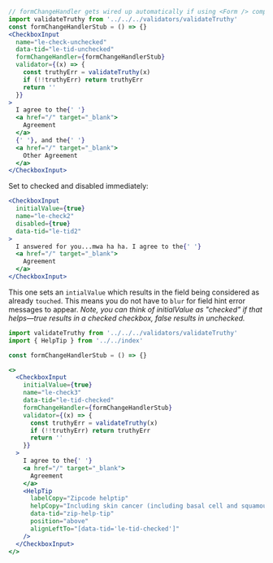 ```jsx
// formChangeHandler gets wired up automatically if using <Form /> component
import validateTruthy from '../../../validators/validateTruthy'
const formChangeHandlerStub = () => {}
<CheckboxInput
  name="le-check-unchecked"
  data-tid="le-tid-unchecked"
  formChangeHandler={formChangeHandlerStub}
  validator={(x) => {
    const truthyErr = validateTruthy(x)
    if (!!truthyErr) return truthyErr
    return ''
  }}
>
  I agree to the{' '}
  <a href="/" target="_blank">
    Agreement
  </a>
  {' '}, and the{' '}
  <a href="/" target="_blank">
    Other Agreement
  </a>
</CheckboxInput>
```

Set to checked and disabled immediately:
```jsx
<CheckboxInput
  initialValue={true}
  name="le-check2"
  disabled={true}
  data-tid="le-tid2"
>
  I answered for you...mwa ha ha. I agree to the{' '}
  <a href="/" target="_blank">
    Agreement
  </a>
</CheckboxInput>
```


This one sets an `intialValue` which results in the field being considered as
already `touched`. This means you do not have to `blur` for field hint error
messages to appear. _Note, you can think of initialValue as "checked" if that
helps—true results in a checked checkbox, false results in unchecked._

```jsx
import validateTruthy from '../../../validators/validateTruthy'
import { HelpTip } from '../../index'

const formChangeHandlerStub = () => {}

<>
  <CheckboxInput
    initialValue={true}
    name="le-check3"
    data-tid="le-tid-checked"
    formChangeHandler={formChangeHandlerStub}
    validator={(x) => {
      const truthyErr = validateTruthy(x)
      if (!!truthyErr) return truthyErr
      return ''
    }}
  >
    I agree to the{' '}
    <a href="/" target="_blank">
      Agreement
    </a>
    <HelpTip
      labelCopy="Zipcode helptip"
      helpCopy="Including skin cancer (including basal cell and squamous cell), melanoma, lymphoma, leukemia, tumor, polyp, any other abnormal growth, any other type of cancer"
      data-tid="zip-help-tip"
      position="above"
      alignLeftTo="[data-tid='le-tid-checked']"
    />
  </CheckboxInput>
</>

```
